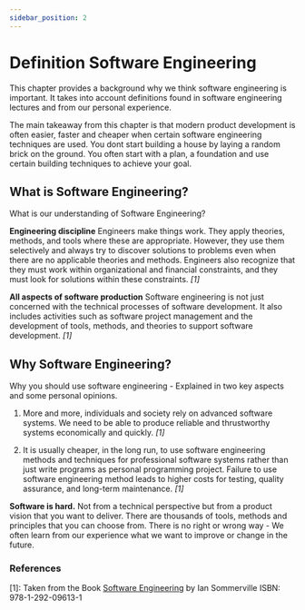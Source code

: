 ```yaml
---
sidebar_position: 2
---
```


# Definition Software Engineering
This chapter provides a background why we think software engineering is important. It takes into account definitions found in software engineering lectures and from our personal experience.

The main takeaway from this chapter is that modern product development is often easier, faster and cheaper when certain software engineering techniques are used. You dont start building a house by laying a random brick on the ground. You often start with a plan, a foundation and use certain building techniques to achieve your goal.

## What is Software Engineering?
What is our understanding of Software Engineering?

**Engineering discipline** 
Engineers make things work. They apply theories, methods, and tools where these are appropriate. However, they use them selectively and always try to discover solutions to problems even when there are no applicable theories and methods. Engineers also recognize that they must work within organizational and financial constraints, and they must look for solutions within these constraints. <cite>[1]</cite>

**All aspects of software production**
Software engineering is not just concerned with the technical processes of software development. It also includes activities such as software project management and the development of tools, methods, and theories to support software development. <cite>[1]</cite>

## Why Software Engineering?
Why you should use software engineering - Explained in two key aspects and some personal opinions.

1. More and more, individuals and society rely on advanced software systems. We need to be able to produce reliable and thrustworthy systems economically and quickly. <cite>[1]</cite>

2. It is usually cheaper, in the long run, to use software engineering methods and techniques for professional software systems rather than just write programs as personal programming project. Failure to use software engineering method leads to higher costs for testing, quality assurance, and long-term maintenance. <cite>[1]</cite>

**Software is hard.** Not from a technical perspective but from a product vision that you want to deliver. There are thousands of tools, methods and principles that you can choose from. There is no right or wrong way - We often learn from our experience what we want to improve or change in the future.

### References 
[1]: Taken from the Book [Software Engineering](https://software-engineering-book.com/) by Ian Sommerville ISBN: 978-1-292-09613-1